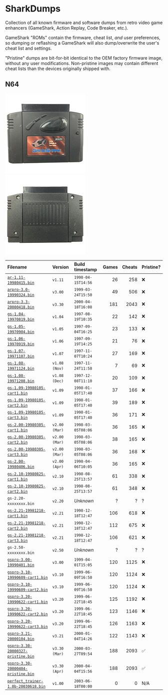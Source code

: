 # SharkDumps

Collection of all known firmware and software dumps from retro video game enhancers (GameShark, Action Replay, Code Breaker, etc.).

GameShark "ROMs" contain the firmware, cheat list, _and_ user preferences, so dumping or reflashing a GameShark will also dump/overwrite the user's cheat list and settings.

"Pristine" dumps are bit-for-bit identical to the OEM factory firmware image, without any user modifications.
Non-pristine images may contain different cheat lists than the devices originally shipped with.

## N64

![GameShark v2.x front photo](/assets/photos/gs2x-front-512.png) ![GameShark v2.x rear photo](/assets/photos/gs2x-rear-512.png)

| Filename                                | Version       | Build timestamp    | Games | Cheats | Pristine? |
|:--------------------------------------- |:------------- |:------------------ | -----:| ------:|:--------- |
| [`ar-1.11-19980415.bin`][]              | `v1.11`       | `1998-04-15T14:56` |    26 |    258 | ❌         |
| [`arpro-3.0-19990324.bin`][]            | `v3.00`       | `1999-03-24T15:50` |    49 |    506 | ❌         |
| [`arpro-3.3-20000418.bin`][]            | `v3.30`       | `2000-04-18T16:08` |   181 |   2043 | ❌         |
| [`gs-1.04-19970819.bin`][]              | `v1.04`       | `1997-08-19T10:35` |    22 |    142 | ❌         |
| [`gs-1.05-19970904.bin`][]              | `v1.05`       | `1997-09-04T16:25` |    23 |    133 | ❌         |
| [`gs-1.06-19970919.bin`][]              | `v1.06`       | `1997-09-19T14:25` |    21 |     76 | ❌         |
| [`gs-1.07-19971107.bin`][]              | `v1.07`       | `1997-11-07T10:24` |    27 |    169 | ❌         |
| [`gs-1.08-19971124.bin`][]              | `v1.08 (Nov)` | `1997-11-24T11:58` |     7 |     69 | ❌         |
| [`gs-1.08-19971208.bin`][]              | `v1.08 (Dec)` | `1997-12-08T11:10` |    20 |    109 | ❌         |
| [`gs-1.09-19980105-cart1.bin`][]        | `v1.09`       | `1998-01-05T17:40` |    37 |    166 | ❌         |
| [`gs-1.09-19980105-cart2.bin`][]        | `v1.09`       | `1998-01-05T17:40` |    39 |    189 | ❌         |
| [`gs-1.09-19980105-cart3.bin`][]        | `v1.09`       | `1998-01-05T17:40` |    36 |    171 | ❌         |
| [`gs-2.00-19980305-cart1.bin`][]        | `v2.00 (Mar)` | `1998-03-05T08:06` |    36 |    165 | ❌         |
| [`gs-2.00-19980305-cart2.bin`][]        | `v2.00 (Mar)` | `1998-03-05T08:06` |    38 |    165 | ❌         |
| [`gs-2.00-19980305-cart3.bin`][]        | `v2.00 (Mar)` | `1998-03-05T08:06` |    36 |    168 | ❌         |
| [`gs-2.00-19980406.bin`][]              | `v2.00 (Apr)` | `1998-04-06T10:05` |    36 |    165 | ❌         |
| [`gs-2.10-19980825-cart1.bin`][]        | `v2.10`       | `1998-08-25T13:57` |    61 |    338 | ❌         |
| [`gs-2.10-19980825-cart2.bin`][]        | `v2.10`       | `1998-08-25T13:57` |    61 |    348 | ❌         |
| `gs-2.20-xxxxxxxx.bin`                  | `v2.20`       | _Unknown_          |     ? |      ? | ?         |
| [`gs-2.21-19981218-cart1.bin`][]        | `v2.21`       | `1998-12-18T12:47` |   106 |    618 | ❌         |
| [`gs-2.21-19981218-cart2.bin`][]        | `v2.21`       | `1998-12-18T12:47` |   112 |    675 | ❌         |
| [`gs-2.21-19981218-cart3.bin`][]        | `v2.21`       | `1998-12-18T12:47` |   106 |    621 | ❌         |
| `gs-2.50-xxxxxxxx.bin`                  | `v2.50`       | _Unknown_          |     ? |      ? | ?         |
| [`gspro-3.00-19990401.bin`][]           | `v3.00`       | `1999-04-01T15:05` |   120 |   1125 | ❌         |
| [`gspro-3.10-19990609-cart1.bin`][]     | `v3.10`       | `1999-06-09T16:50` |   120 |   1124 | ❌         |
| [`gspro-3.10-19990609-cart2.bin`][]     | `v3.10`       | `1999-06-09T16:50` |   120 |   1124 | ❌         |
| [`gspro-3.20-19990622-cart1.bin`][]     | `v3.20`       | `1999-06-22T18:45` |   125 |   1192 | ❌         |
| [`gspro-3.20-19990622-cart2.bin`][]     | `v3.20`       | `1999-06-22T18:45` |   123 |   1146 | ❌         |
| [`gspro-3.20-19990622-cart3.bin`][]     | `v3.20`       | `1999-06-22T18:45` |   126 |   1163 | ❌         |
| [`gspro-3.21-20000104.bin`][]           | `v3.21`       | `2000-01-04T14:26` |   122 |   1143 | ❌         |
| [`gspro-3.30-20000327-pristine.bin`][]  | `v3.30 (Mar)` | `2000-03-27T09:54` |   188 |   2093 | ✅         |
| [`gspro-3.30-20000404-pristine.bin`][]  | `v3.30 (Apr)` | `2000-04-04T15:56` |   188 |   2093 | ✅         |
| [`perfect_trainer-1.0b-20030618.bin`][] | `v1.00`       | `2003-06-18T00:00` |     0 |      0 | N/A       |

[`ar-1.11-19980415.bin`]:              /n64/ar-1.11-19980415.bin
[`arpro-3.0-19990324.bin`]:            /n64/arpro-3.0-19990324.bin
[`arpro-3.3-20000418.bin`]:            /n64/arpro-3.3-20000418.bin
[`gs-1.04-19970819.bin`]:              /n64/gs-1.04-19970819.bin
[`gs-1.05-19970904.bin`]:              /n64/gs-1.05-19970904.bin
[`gs-1.06-19970919.bin`]:              /n64/gs-1.06-19970919.bin
[`gs-1.07-19971107.bin`]:              /n64/gs-1.07-19971107.bin
[`gs-1.08-19971124.bin`]:              /n64/gs-1.08-19971124.bin
[`gs-1.08-19971208.bin`]:              /n64/gs-1.08-19971208.bin
[`gs-1.09-19980105-cart1.bin`]:        /n64/gs-1.09-19980105-cart1.bin
[`gs-1.09-19980105-cart2.bin`]:        /n64/gs-1.09-19980105-cart2.bin
[`gs-1.09-19980105-cart3.bin`]:        /n64/gs-1.09-19980105-cart3.bin
[`gs-2.00-19980305-cart1.bin`]:        /n64/gs-2.00-19980305-cart1.bin
[`gs-2.00-19980305-cart2.bin`]:        /n64/gs-2.00-19980305-cart2.bin
[`gs-2.00-19980305-cart3.bin`]:        /n64/gs-2.00-19980305-cart3.bin
[`gs-2.00-19980406.bin`]:              /n64/gs-2.00-19980406.bin
[`gs-2.10-19980825-cart1.bin`]:        /n64/gs-2.10-19980825-cart1.bin
[`gs-2.10-19980825-cart2.bin`]:        /n64/gs-2.10-19980825-cart2.bin
[`gs-2.21-19981218-cart1.bin`]:        /n64/gs-2.21-19981218-cart1.bin
[`gs-2.21-19981218-cart2.bin`]:        /n64/gs-2.21-19981218-cart2.bin
[`gs-2.21-19981218-cart3.bin`]:        /n64/gs-2.21-19981218-cart3.bin
[`gs-2.50-19980504.bin`]:              /n64/gs-2.50-19980504.bin
[`gspro-3.00-19990401.bin`]:           /n64/gspro-3.00-19990401.bin
[`gspro-3.10-19990609-cart1.bin`]:     /n64/gspro-3.10-19990609-cart1.bin
[`gspro-3.10-19990609-cart2.bin`]:     /n64/gspro-3.10-19990609-cart2.bin
[`gspro-3.20-19990622-cart1.bin`]:     /n64/gspro-3.20-19990622-cart1.bin
[`gspro-3.20-19990622-cart2.bin`]:     /n64/gspro-3.20-19990622-cart2.bin
[`gspro-3.20-19990622-cart3.bin`]:     /n64/gspro-3.20-19990622-cart3.bin
[`gspro-3.21-20000104.bin`]:           /n64/gspro-3.21-20000104.bin
[`gspro-3.30-20000327-pristine.bin`]:  /n64/gspro-3.30-20000327-pristine.bin
[`gspro-3.30-20000404-pristine.bin`]:  /n64/gspro-3.30-20000404-pristine.bin
[`perfect_trainer-1.0b-20030618.bin`]: /n64/perfect_trainer-1.0b-20030618.bin
